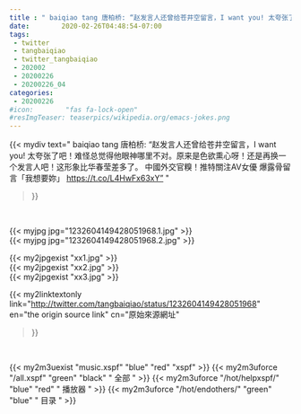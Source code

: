 ```yaml
---
title : " baiqiao tang 唐柏桥: “赵发言人还曾给苍井空留言，I want you! 太夸张了吧！难怪总觉得他眼神哪里不对。原来是色欲熏心呀！还是再换一个发言人吧！这形象比华春莹差多了。&#10;&#10;中國外交官糗！推特關注AV女優 爆露骨留言「我想要妳」 https://t.co/L4HwFx63xY”  "
date:        2020-02-26T04:48:54-07:00
tags:
 - twitter
 - tangbaiqiao
 - twitter_tangbaiqiao
 - 202002
 - 20200226
 - 20200226_04
categories:
 - 20200226
#icon:        "fas fa-lock-open"
#resImgTeaser: teaserpics/wikipedia.org/emacs-jokes.png
---
```


{{< mydiv text=" baiqiao tang 唐柏桥: “赵发言人还曾给苍井空留言，I want you! 太夸张了吧！难怪总觉得他眼神哪里不对。原来是色欲熏心呀！还是再换一个发言人吧！这形象比华春莹差多了。&#10;&#10;中國外交官糗！推特關注AV女優 爆露骨留言「我想要妳」 https://t.co/L4HwFx63xY”  "
>}}
<br>


 {{< myjpg jpg="1232604149428051968.1.jpg" >}}<br>  {{< myjpg jpg="1232604149428051968.2.jpg" >}}<br> 

{{< my2jpgexist "xx1.jpg" >}}<br>
{{< my2jpgexist "xx2.jpg" >}}<br>
{{< my2jpgexist "xx3.jpg" >}}<br>


{{< my2linktextonly link="http://twitter.com/tangbaiqiao/status/1232604149428051968"
en="the origin source link" cn="原始來源網址"
>}}


<br>

{{< my2m3uexist "music.xspf"        "blue"   "red"    "xspf" >}} {{< my2m3uforce "/all.xspf"         "green"  "black"  " 全部 " >}} {{< my2m3uforce "/hot/helpxspf/"    "blue"   "red"    " 播放器 " >}} {{< my2m3uforce "/hot/endothers/"   "green"  "blue"   " 目录 " >}} 

